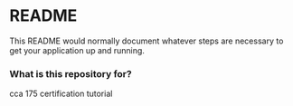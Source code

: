 # README #

This README would normally document whatever steps are necessary to get your application up and running.

### What is this repository for? ###

cca 175 certification tutorial
